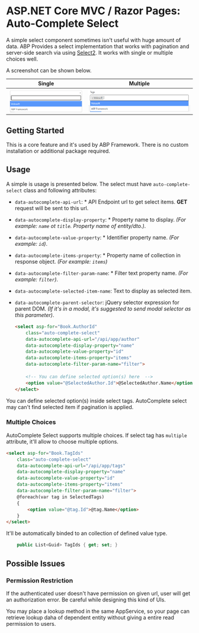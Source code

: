 # ASP.NET Core MVC / Razor Pages: Auto-Complete Select
A simple select component sometimes isn't useful with huge amount of data. ABP Provides a select implementation that works with pagination and server-side search via using [Select2](https://select2.org/). It works with single or multiple choices well.

A screenshot can be shown below.

| Single | Multiple |
| --- | --- |
| ![autocomplete-select-example](../../images/abp-select2-single.png) |![autocomplete-select-example](../../images/abp-select2-multiple.png) |

## Getting Started

This is a core feature and it's used by ABP Framework. There is no custom installation or additional package required.

## Usage

A simple is usage is presented below. The select must have `auto-complete-select` class and following attributes:

- `data-autocomplete-api-url`: * API Endpoint url to get select items. **GET** request will be sent to this url.
- `data-autocomplete-display-property`: * Property name to display. _(For example: `name` ot `title`. Property name of entity/dto.)_.
- `data-autocomplete-value-property`: * Identifier property name. _(For example: `id`)_.
- `data-autocomplete-items-property`: * Property name of collection in response object. _(For example: `items`)_
- `data-autocomplete-filter-param-name`: * Filter text property name. _(For example: `filter`)_.
- `data-autocomplete-selected-item-name`: Text to display as selected item.
- `data-autocomplete-parent-selector`: jQuery selector expression for parent DOM. _(If it's in a modal, it's suggested to send modal selector as this parameter)_.

    ```html
    <select asp-for="Book.AuthorId" 
        class="auto-complete-select"
        data-autocomplete-api-url="/api/app/author"
        data-autocomplete-display-property="name"
        data-autocomplete-value-property="id"
        data-autocomplete-items-property="items"
        data-autocomplete-filter-param-name="filter">

        <!-- You can define selected option(s) here  -->
        <option value="@SelectedAuthor.Id">@SelectedAuthor.Name</option>
    </select>
    ```

You can define selected option(s) inside select tags. AutoComplete select may can't find selected item if pagination is applied.


### Multiple Choices
AutoComplete Select supports multiple choices. If select tag has `multiple` attribute, it'll allow to choose multiple options.

```html
<select asp-for="Book.TagIds" 
    class="auto-complete-select"
    data-autocomplete-api-url="/api/app/tags"
    data-autocomplete-display-property="name"
    data-autocomplete-value-property="id"
    data-autocomplete-items-property="items"
    data-autocomplete-filter-param-name="filter">
    @foreach(var tag in SelectedTags)
    {
        <option value="@tag.Id">@tag.Name</option>
    }
</select>
```

It'll be automatically binded to an collection of defined value type.
```csharp
    public List<Guid> TagIds { get; set; }
```

## Possible Issues

### Permission Restriction
If the authenticated user doesn't have permission on given url, user will get an authorization error. Be careful while designing this kind of UIs.

You may place a lookup method in the same AppService, so your page can retrieve lookup daha of dependent entity without giving a entire read permission to users.